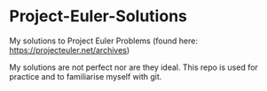 # Project-Euler-Solutions

My solutions to Project Euler Problems (found here: https://projecteuler.net/archives)

My solutions are not perfect nor are they ideal. This repo is used for practice and to familiarise myself with git.

